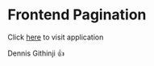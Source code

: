 # Frontend Pagination

Click [here](https://react-frontend-pagination-ke.netlify.app) to visit application

Dennis Githinji 👍
